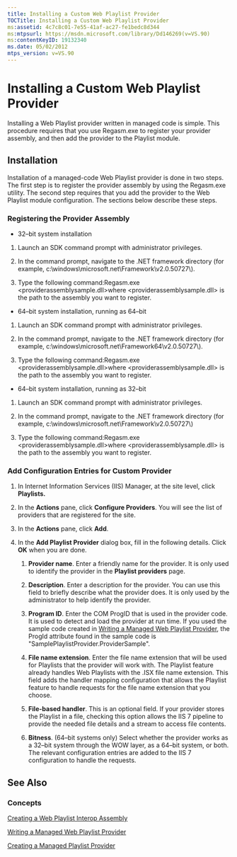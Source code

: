 ```yaml
---
title: Installing a Custom Web Playlist Provider
TOCTitle: Installing a Custom Web Playlist Provider
ms:assetid: 4c7c8c01-7e55-41af-ac27-fe1bedc8d344
ms:mtpsurl: https://msdn.microsoft.com/library/Dd146269(v=VS.90)
ms:contentKeyID: 19132340
ms.date: 05/02/2012
mtps_version: v=VS.90
---
```


# Installing a Custom Web Playlist Provider

Installing a Web Playlist provider written in managed code is simple. This procedure requires that you use Regasm.exe to register your provider assembly, and then add the provider to the Playlist module.

## Installation

Installation of a managed-code Web Playlist provider is done in two steps. The first step is to register the provider assembly by using the Regasm.exe utility. The second step requires that you add the provider to the Web Playlist module configuration. The sections below describe these steps.

### Registering the Provider Assembly

  - 32–bit system installation

<!-- end list -->

1.  Launch an SDK command prompt with administrator privileges.

2.  In the command prompt, navigate to the .NET framework directory (for example, c:\\windows\\microsoft.net\\Framework\\v2.0.50727\\).

3.  Type the following command:Regasm.exe \<providerassemblysample.dll\>where \<providerassemblysample.dll\> is the path to the assembly you want to register.

<!-- end list -->

  - 64–bit system installation, running as 64–bit

<!-- end list -->

1.  Launch an SDK command prompt with administrator privileges.

2.  In the command prompt, navigate to the .NET framework directory (for example, c:\\windows\\microsoft.net\\Framework64\\v2.0.50727\\).

3.  Type the following command:Regasm.exe \<providerassemblysample.dll\>where \<providerassemblysample.dll\> is the path to the assembly you want to register.

<!-- end list -->

  - 64–bit system installation, running as 32–bit

<!-- end list -->

1.  Launch an SDK command prompt with administrator privileges.

2.  In the command prompt, navigate to the .NET framework directory (for example, c:\\windows\\microsoft.net\\Framework\\v2.0.50727\\)

3.  Type the following command:Regasm.exe \<providerassemblysample.dll\>where \<providerassemblysample.dll\> is the path to the assembly you want to register.

### Add Configuration Entries for Custom Provider

1.  In Internet Information Services (IIS) Manager, at the site level, click **Playlists.**

2.  In the **Actions** pane, click **Configure Providers**. You will see the list of providers that are registered for the site.

3.  In the **Actions** pane, click **Add**.

4.  In the **Add Playlist Provider** dialog box, fill in the following details. Click **OK** when you are done.
    
    1.  **Provider name**. Enter a friendly name for the provider. It is only used to identify the provider in the **Playlist providers** page.
    
    2.  **Description**. Enter a description for the provider. You can use this field to briefly describe what the provider does. It is only used by the administrator to help identify the provider.
    
    3.  **Program ID**. Enter the COM ProgID that is used in the provider code. It is used to detect and load the provider at run time. If you used the sample code created in [Writing a Managed Web Playlist Provider](writing-a-managed-web-playlist-provider.md), the ProgId attribute found in the sample code is "SamplePlaylistProvider.ProviderSample".
    
    4.  **File name extension**. Enter the file name extension that will be used for Playlists that the provider will work with. The Playlist feature already handles Web Playlists with the .ISX file name extension. This field adds the handler mapping configuration that allows the Playlist feature to handle requests for the file name extension that you choose.
    
    5.  **File-based handler**. This is an optional field. If your provider stores the Playlist in a file, checking this option allows the IIS 7 pipeline to provide the needed file details and a stream to access file contents.
    
    6.  **Bitness**. (64–bit systems only) Select whether the provider works as a 32–bit system through the WOW layer, as a 64–bit system, or both. The relevant configuration entries are added to the IIS 7 configuration to handle the requests.

## See Also

### Concepts

[Creating a Web Playlist Interop Assembly](creating-a-web-playlist-interop-assembly.md)

[Writing a Managed Web Playlist Provider](writing-a-managed-web-playlist-provider.md)

[Creating a Managed Playlist Provider](creating-a-managed-playlist-provider.md)
